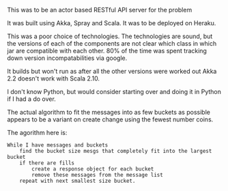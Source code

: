 
This was to be an actor based RESTful API server for the problem

It was built using Akka, Spray and Scala.  It was to be deployed on Heraku.

This was  a poor choice of technologies.    The technologies are sound, but the
versions of each of the components are not clear which class in which jar
are compatible with each other.   80% of the time was spent tracking down
version incompatabilities via google.

It builds but won't run as after all the other versions were worked out
Akka 2.2 doesn't work with Scala 2.10.

I don't know Python, but would consider starting over and doing it in Python
if I had a do over.

The actual algorithm to fit the messages into as few buckets as possible appears
to be a variant on  create change using the fewest number coins.

The agorithm here is:

    While I have messages and buckets
        find the bucket size mesgs that completely fit into the largest bucket
        if there are fills
            create a response object for each bucket
            remove these messages from the message list
        repeat with next smallest size bucket.










